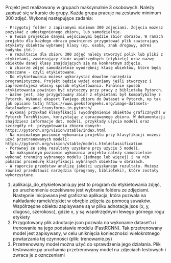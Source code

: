 Projekt jest realizowany w grupach maksymalnie 3 osobowych. Należy zapisać się w kursie do grupy. Każda grupa pracuje na zestawie minimum 300 zdjęć. 
Wykonaj następujące zadania:

    - Przygotuj folder z zapisanymi minimum 300 zdjęciami. Zdjęcia możesz pozyskać z udostępnionego zbioru, lub samodzielnie. 
    - W Twoim projekcie danymi wejściowymi będzie zbiór obrazów. W ramach projektu dla każdego obrazu powinieneś przygotować plik zawierający etykiety obiektów wybranej klasy (np. osoba, znak drogowy, adres budynku itd.)
    - W rezultacie dla zbioru 300 zdjęć należy stworzyć polik lub pliki z etykietami, zawierający zbiór współrzędnych (etykietę) oraz nazwę obiektów danej klasy znajdujących się na konkretnym zdjęciu.
    - W zbiorze zdjęć samodzielnie wyodrębnij klasę obiektów, które będą oznaczane - czyli etykietowane.
    - Do etykietowania możesz wykorzystać dowolne narzędzia programistyczne. Projekt będzie wyżej oceniany jeśli stworzysz i zaprezentujesz własny sposób etykietowania. Finalnie sposób etykietowania powinien być użyteczny przy pracy z biblioteką Pytorch.
    - Ważne jest, aby przygotowany zbiór z etykietami był kompatybilny z Pytorch. Wykonaj eksport Twojego zbioru do Dataset w Pytorch, np tak jak opisano tutaj https://www.geeksforgeeks.org/image-datasets-dataloaders-and-transforms-in-pytorch/
    - Wykonaj przykład klasyfikacji (wyodrębnienie obiektów graficznych) w Pytorch TorchVision, korzystając z opracowanego zbioru. W dokumentacji znajdziesz informacje dot. modeli, przykłady użycia modeli oraz szczegóły nt. przygotowania zbioru danych: https://pytorch.org/vision/stable/index.html
    - Na minimalnym poziomie wykonania projektu przy klasyfikacji możesz użyć przetrenowanych modeli: https://pytorch.org/vision/stable/models.html#classification
    - Porównaj ze sobą rezultaty uzyskane przy użyciu 5 modeli.
    - Na maksymalnym poziomie wykonania projektu należy samodzielnie wykonać trenning wybranego modelu (jednego lub więcej) i na nim pokazać procedurę klasyfikacji wybranych obiektów w obrazach.
    - W raporcie przedstaw analizę jakości uzyskanego rezultatu. Możesz również przedstawić narzędzia (programy, biblioteki), które zostały  wykorzystane.



1. aplikacja_do_etykietowania.py jest to program do etykietowania zdjęć, po uruchomieniu oczekiwane jest wybranie folderu ze zdjęciami. Następnie inicjowana jest graficzna aplikacja, która pozwala na nakładanie ramek/etykiet
w obrębie zdjęcia za pomocą suwaków. Współrzędne obiektu zapisywane są w pliku adnotacje.jsos (x, y, dlugosc, szerokosc), gdzie x, y są współrzędnymi lewego górnego rogu etykiety
2. Przygotowany plik adnotacje.json pozwala na wykonanie dataset'u i trenowanie na jego podstawie modelu (FastRCNN). Tak przetrenowany model jest zapisywany, w celu uniknięcia konieczności wielokrotnego powtarzania tej czynności (plik: trenowanie.py)
3. Przetrenowany model można użyć do sprawdzenia jego działania. Plik testowanie.py uruchamia przetrenowany model na zdjeciach testowych i zwraca je z oznczeniami
